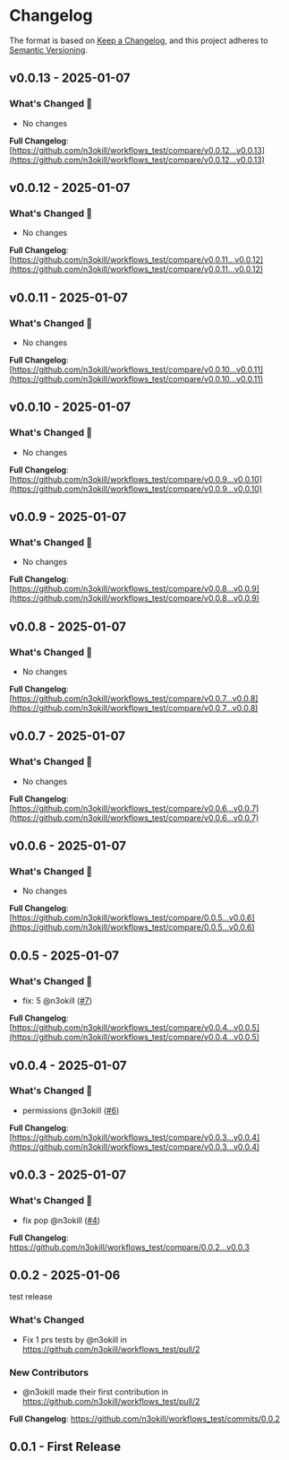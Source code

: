 # Changelog

The format is based on [Keep a Changelog](https://keepachangelog.com/en/1.1.0/), and this project adheres to [Semantic Versioning](https://semver.org/spec/v2.0.0.html).

## v0.0.13 - 2025-01-07

### What's Changed 👀

* No changes

**Full Changelog**: [https://github.com/n3okill/workflows_test/compare/v0.0.12...v0.0.13](https://github.com/n3okill/workflows_test/compare/v0.0.12...v0.0.13)

## v0.0.12 - 2025-01-07

### What's Changed 👀

* No changes

**Full Changelog**: [https://github.com/n3okill/workflows_test/compare/v0.0.11...v0.0.12](https://github.com/n3okill/workflows_test/compare/v0.0.11...v0.0.12)

## v0.0.11 - 2025-01-07

### What's Changed 👀

* No changes

**Full Changelog**: [https://github.com/n3okill/workflows_test/compare/v0.0.10...v0.0.11](https://github.com/n3okill/workflows_test/compare/v0.0.10...v0.0.11)

## v0.0.10 - 2025-01-07

### What's Changed 👀

* No changes

**Full Changelog**: [https://github.com/n3okill/workflows_test/compare/v0.0.9...v0.0.10](https://github.com/n3okill/workflows_test/compare/v0.0.9...v0.0.10)

## v0.0.9 - 2025-01-07

### What's Changed 👀

* No changes

**Full Changelog**: [https://github.com/n3okill/workflows_test/compare/v0.0.8...v0.0.9](https://github.com/n3okill/workflows_test/compare/v0.0.8...v0.0.9)

## v0.0.8 - 2025-01-07

### What's Changed 👀

* No changes

**Full Changelog**: [https://github.com/n3okill/workflows_test/compare/v0.0.7...v0.0.8](https://github.com/n3okill/workflows_test/compare/v0.0.7...v0.0.8)

## v0.0.7 - 2025-01-07

### What's Changed 👀

* No changes

**Full Changelog**: [https://github.com/n3okill/workflows_test/compare/v0.0.6...v0.0.7](https://github.com/n3okill/workflows_test/compare/v0.0.6...v0.0.7)

## v0.0.6 - 2025-01-07

### What's Changed 👀

* No changes

**Full Changelog**: [https://github.com/n3okill/workflows_test/compare/0.0.5...v0.0.6](https://github.com/n3okill/workflows_test/compare/0.0.5...v0.0.6)

## 0.0.5 - 2025-01-07

### What's Changed 👀

- fix: 5 @n3okill ([#7](https://github.com/$OWNER/$REPOSITORY/pull/7))

**Full Changelog**: [https://github.com/n3okill/workflows_test/compare/v0.0.4...v0.0.5](https://github.com/n3okill/workflows_test/compare/v0.0.4...v0.0.5)

## v0.0.4 - 2025-01-07

### What's Changed 👀

- permissions @n3okill ([#6](https://github.com/$OWNER/$REPOSITORY/pull/6))

**Full Changelog**: [https://github.com/n3okill/workflows_test/compare/v0.0.3...v0.0.4](https://github.com/n3okill/workflows_test/compare/v0.0.3...v0.0.4)

## v0.0.3 - 2025-01-07

### What's Changed 👀

- fix pop @n3okill ([#4](https://github.com/$OWNER/$REPOSITORY/pull/4))

**Full Changelog**: https://github.com/n3okill/workflows_test/compare/0.0.2...v0.0.3

## 0.0.2 - 2025-01-06

test release

### What's Changed

* Fix 1 prs tests by @n3okill in https://github.com/n3okill/workflows_test/pull/2

### New Contributors

* @n3okill made their first contribution in https://github.com/n3okill/workflows_test/pull/2

**Full Changelog**: https://github.com/n3okill/workflows_test/commits/0.0.2

## 0.0.1 - First Release
